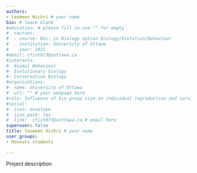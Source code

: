 ```yaml
---
authors:
- Yasmeen Hichri # your name
bio: # leave blank
#education: # please fill in use "" for empty
#  courses:
#  - course: BSc. in Biology option Ecology/Evolution/Behaviour
#    institution: University of Ottawa
#    year: 2021
#email: cfiot073@uottawa.ca
#interests:
#- Animal Behaviour
#- Evolutionary Ecology
#- Conservation Biology
#organizations:
#- name: University of Ottawa 
#  url: "" # your webpage here
#role: Influence of kin group size on individual reproduction and survival of yellow-bellied marmots.
#social:
#- icon: envelope
#  icon_pack: fas
#  link:  cfiot073@uottawa.ca # email here
superuser: false
title: Yasmeen Hichri # your name
user_groups:
- Honours students

---
```


Project description